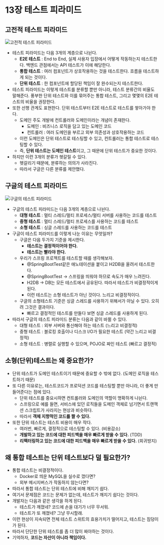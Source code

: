 # 13장 테스트 피라미드

## 고전적 테스트 피라미드
![고전적 테스트 피라미드](image.png)
- 테스트 피라미드는 다음 3개의 계층으로 나뉜다.
  - **E2E 테스트** : End to End, 실제 사용자 입장에서 어떻게 작동하는지 테스트한다. 백엔드 관점에서는 API 테스트가 이에 해당한다.
  - **통합 테스트** : 여러 컴포넌트가 상호작용하는 것을 테스트한다. 흐름을 테스트하게 되는 것이다.
  - **단위 테스트** : 한 컴포넌트에 할당된 책임이 잘 완수되는지 테스트한다.
- 테스트 피라미드는 이렇게 테스트를 분류할 뿐만 아니라, 테스트 분류간의 비율도 말해준다. 풍부한 단위 테스트와 이를 묶어주는 통합 테스트, 그리고 몇몇의 E2E 테스트의 비율을 권장한다.
- 또한 선행 관계도 표현한다. 단위 테스트부터 E2E 테스트로 테스트를 쌓아가야 한다.
  - 도메인 주도 개발에 컨트롤러와 도메인이라는 개념이 존재한다.
    - 도메인 : 비즈니스 로직을 담고 있는 도메인 코드
    - 컨트롤러 : 여러 도메인을 부르고 외부 의존성과 상호작용하는 코드
  - 이런 도메인은 단위 테스트로 테스팅할 수 있고, 컨트롤러는 통합 테스트로 테스팅할 수 있다.
  - 즉, **단위 테스트는 도메인 테스트**이고, 그 때문에 단위 테스트가 중요한 것이다.
- 하지만 이런 3개의 분류가 헷갈릴 수 있다. 
  - 헷갈리기 때문에, 분류하는 의의가 사라진다.
  - 따라서 구글은 다른 분류를 제안했다.

## 구글의 테스트 피라미드
![구글의 테스트 피라미드](image2.png)
- 구글의 테스트 피라미드는 다음 3개의 계층으로 나뉜다.
  - **대형 테스트** : 멀티 스레드/멀티 프로세스/멀티 서버를 사용하는 코드를 테스트 
  - **중형 테스트** : 멀티 스레드/멀티 프로세스를 사용하는 코드를 테스트
  - **소형 테스트** : 싱글 스레드를 사용하는 코드를 테스트
- 구글이 테스트 피라미드를 이렇게 나눈 이유는 무엇일까?
  - 구글은 다음 두가지 기준을 제시한다.
    - **테스트는 결정적이어야 한다.**
    - **테스트는 빨라야 한다.**
  - 우리가 스프링 프로젝트를 테스트할 때를 생각해보자.
    - @SpringBootTest같은 애노테이션을 붙이고 H2DB을 올려서 테스트한다.
    - @SpringBootTest -> 스프링을 띄워야 하므로 속도가 매우 느려진다.
    - H2DB -> DB는 모든 테스트에서 공유된다. 따라서 테스트가 비결정적이게 된다.
    - 이런 테스트는 소형 테스트가 아닌 것이다. 느리고 비결정적이다.
  - 구글의 소형테스트 기준은 싱글 스레드를 사용하기 위해서가 아닐 수 있다. 오히려 그것은 결과이다.
    - 빠르고 결정적인 테스트를 만들다 보면 싱글 스레드를 사용하게 된다.
- 따라서 구글의 테스트 피라미드 분류는 다음과 같이 바뀔 수 있다.
  - 대형 테스트 : 외부 서버와 통신해야 하는 테스트 (느리고 비결정적)
  - 중형 테스트 : 블로킹 호출이나 디스크 I/O가 필요한 테스트 (약간 느리고 비결정적)
  - 소형 테스트 : 병렬로 실행할 수 있으며, POJO로 짜인 테스트 (빠르고 결정적)

## 소형(단위)테스트는 왜 중요한가?
- 단위 테스트가 도메인 테스트이기 때문에 중요할 수 밖에 없다. (도메인 로직을 테스트하기 때문)
- 또 다른 이유로는, 테스트코드가 프로덕션 코드를 테스팅할 뿐만 아니라, 더 좋게 만들어준다는 점에 있다.
  - 단위 테스트를 중요시하면 컨트롤러와 도메인의 역할이 명확하게 나뉜다.
  - 스프링으로 예를 들면, 서비스에 있던 로직들을 도메인 객체로 넘기면서 트랜잭션 스크립트가 사라지는 현상과 비슷하다.
  - 따라서 **객체 지향적인 코드를 짤 수 있다.**
- 또한 단위 테스트는 테스트 비용이 매우 작다.
  - 여러번, 빠르게, 결정적으로 테스팅할 수 있다. (비용감소)
  - **개발하고 있는 코드에 대한 피드백을 매우 빠르게 받을 수 있다.** (TDD)
  - **리팩터링하고 있는 코드에 대한 피드백을 매우 빠르게 받을 수 있다.** (회귀방지)

## 왜 통합 테스트는 단위 테스트보다 덜 필요한가?
- 통합 테스트는 비결정적이다.
  - Docker로 띄운 MySQL을 실수로 껐다면?
  - 외부 메시지버스가 작동하지 않는다면?
- 따라서 통합 테스트는 단위 테스트에 비해 깨지기 쉽다.
- 여기서 문제점은 코드는 문제가 없는데, 테스트가 깨지기 쉽다는 것이다.
- 개발자는 다음과 같은 생각을 하게 된다.
  - 테스트가 깨졌네? 코드에 손을 대기가 너무 무서워.
  - 테스트가 또 깨졌네? 그냥 무시할래.
- 이런 현상이 지속되면 전체 테스트 스위트의 효용가치가 떨어지고, 테스트는 짐덩이가 된다.
- 따라서 단단한 단위 테스트를 좀 더 많이 짜야하는 것이다.
- 기억하자, **코드는 자산이 아니라 책임이다.**